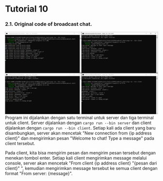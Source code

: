 # Tutorial 10

### 2.1. Original code of broadcast chat.

![2.1](images/2.1.png)
Program ini dijalankan dengan satu terminal untuk server dan tiga terminal untuk client. Server dijalankan dengan `cargo run --bin server` dan client dijalankan dengan `cargo run --bin client`. Setiap kali ada client yang baru disambungkan, server akan mencetak "New connection from {ip address client}" dan mengirimkan pesan "Welcome to chat! Type a message" pada client tersebut.

Pada client, kita bisa mengirim pesan dan mengirim pesan tersebut dengan menekan tombol enter. Setiap kali client mengirimkan message melalui console, server akan mencetak "From client {ip address client} "{pesan dari client}" ", kemudian mengirimkan message tersebut ke semua client dengan format "From server: {message}".


